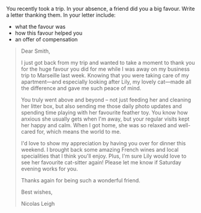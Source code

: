 You recently took a trip. In your absence, a friend did you a big favour. Write a letter thanking them. In your letter include: 

- what the favour was 
- how this favour helped you 
- an offer of compensation

> Dear Smith,
>
> I just got back from my trip and wanted to take a moment to thank you for the huge favour you did for me while I was away on my business trip to Marseille last week. Knowing that you were taking care of my apartment—and especially looking after Lily, my lovely cat—made all the difference and gave me such peace of mind.
>
> You truly went above and beyond – not just feeding her and cleaning her litter box, but also sending me those daily photo updates and spending time playing with her favourite feather toy. You know how anxious she usually gets when I'm away, but your regular visits kept her happy and calm. When I got home, she was so relaxed and well-cared for, which means the world to me.
>
> I'd love to show my appreciation by having you over for dinner this weekend. I brought back some amazing French wines and local specialities that I think you'll enjoy. Plus, I'm sure Lily would love to see her favourite cat-sitter again! Please let me know if Saturday evening works for you.
>
> Thanks again for being such a wonderful friend.
>
> Best wishes,
>
> Nicolas Leigh















